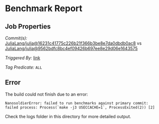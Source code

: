 # Benchmark Report

## Job Properties

*Commit(s):* [JuliaLang/julia@16231c41775c226b21f366b3be8e7da0dbdb0ac8](https://github.com/JuliaLang/julia/commit/16231c41775c226b21f366b3be8e7da0dbdb0ac8) vs [JuliaLang/julia@9562bdfc8bc4ef09426b697ee8e29d06e1643575](https://github.com/JuliaLang/julia/commit/9562bdfc8bc4ef09426b697ee8e29d06e1643575)

*Triggered By:* [link](https://github.com/JuliaLang/julia/pull/30973)

*Tag Predicate:* `ALL`

## Error

The build could not finish due to an error:

```
NanosoldierError: failed to run benchmarks against primary commit: failed process: Process(`make -j3 USECCACHE=1`, ProcessExited(2)) [2]
```

Check the logs folder in this directory for more detailed output.

